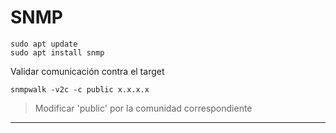 # SNMP
```
sudo apt update
sudo apt install snmp
```
Validar comunicación contra el target
```
snmpwalk -v2c -c public x.x.x.x
```
> Modificar 'public' por la comunidad correspondiente
---
